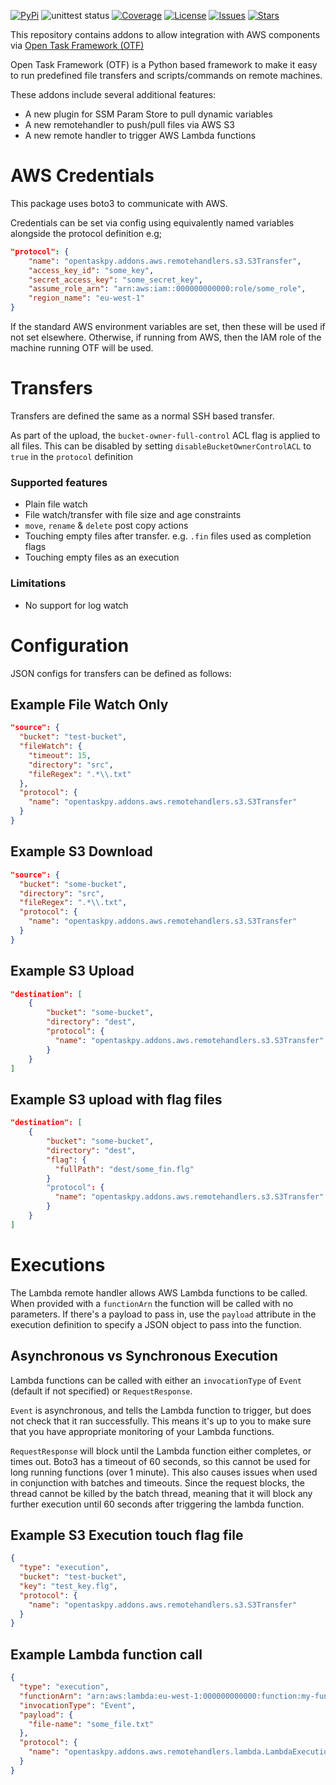 [![PyPi](https://img.shields.io/pypi/v/otf-addons-aws.svg)](https://pypi.org/project/otf-addons-aws/)
![unittest status](https://github.com/adammcdonagh/otf-addons-aws/actions/workflows/test.yml/badge.svg)
[![Coverage](https://img.shields.io/codecov/c/github/adammcdonagh/otf-addons-aws.svg)](https://codecov.io/gh/adammcdonagh/otf-addons-aws)
[![License](https://img.shields.io/github/license/adammcdonagh/otf-addons-aws.svg)](https://github.com/adammcdonagh/otf-addons-aws/blob/master/LICENSE)
[![Issues](https://img.shields.io/github/issues/adammcdonagh/otf-addons-aws.svg)](https://github.com/adammcdonagh/otf-addons-aws/issues)
[![Stars](https://img.shields.io/github/stars/adammcdonagh/otf-addons-aws.svg)](https://github.com/adammcdonagh/otf-addons-aws/stargazers)

This repository contains addons to allow integration with AWS components via [Open Task Framework (OTF)](https://github.com/adammcdonagh/open-task-framework)

Open Task Framework (OTF) is a Python based framework to make it easy to run predefined file transfers and scripts/commands on remote machines.

These addons include several additional features:

- A new plugin for SSM Param Store to pull dynamic variables
- A new remotehandler to push/pull files via AWS S3
- A new remote handler to trigger AWS Lambda functions

# AWS Credentials

This package uses boto3 to communicate with AWS.

Credentials can be set via config using equivalently named variables alongside the protocol definition e.g;

```json
"protocol": {
    "name": "opentaskpy.addons.aws.remotehandlers.s3.S3Transfer",
    "access_key_id": "some_key",
    "secret_access_key": "some_secret_key",
    "assume_role_arn": "arn:aws:iam::000000000000:role/some_role",
    "region_name": "eu-west-1"
}
```

If the standard AWS environment variables are set, then these will be used if not set elsewhere. Otherwise, if running from AWS, then the IAM role of the machine running OTF will be used.

# Transfers

Transfers are defined the same as a normal SSH based transfer.

As part of the upload, the `bucket-owner-full-control` ACL flag is applied to all files. This can be disabled by setting `disableBucketOwnerControlACL` to `true` in the `protocol` definition

### Supported features

- Plain file watch
- File watch/transfer with file size and age constraints
- `move`, `rename` & `delete` post copy actions
- Touching empty files after transfer. e.g. `.fin` files used as completion flags
- Touching empty files as an execution

### Limitations

- No support for log watch

# Configuration

JSON configs for transfers can be defined as follows:

## Example File Watch Only

```json
"source": {
  "bucket": "test-bucket",
  "fileWatch": {
    "timeout": 15,
    "directory": "src",
    "fileRegex": ".*\\.txt"
  },
  "protocol": {
    "name": "opentaskpy.addons.aws.remotehandlers.s3.S3Transfer"
  }
}
```

## Example S3 Download

```json
"source": {
  "bucket": "some-bucket",
  "directory": "src",
  "fileRegex": ".*\\.txt",
  "protocol": {
    "name": "opentaskpy.addons.aws.remotehandlers.s3.S3Transfer"
  }
}
```

## Example S3 Upload

```json
"destination": [
    {
        "bucket": "some-bucket",
        "directory": "dest",
        "protocol": {
          "name": "opentaskpy.addons.aws.remotehandlers.s3.S3Transfer"
        }
    }
]
```

## Example S3 upload with flag files

```json
"destination": [
    {
        "bucket": "some-bucket",
        "directory": "dest",
        "flag": {
          "fullPath": "dest/some_fin.flg"
        }
        "protocol": {
          "name": "opentaskpy.addons.aws.remotehandlers.s3.S3Transfer"
        }
    }
]
```

# Executions

The Lambda remote handler allows AWS Lambda functions to be called. When provided with a `functionArn` the function will be called with no parameters. If there's a payload to pass in, use the `payload` attribute in the execution definition to specify a JSON object to pass into the function.

## Asynchronous vs Synchronous Execution

Lambda functions can be called with either an `invocationType` of `Event` (default if not specified) or `RequestResponse`.

`Event` is asynchronous, and tells the Lambda function to trigger, but does not check that it ran successfully. This means it's up to you to make sure that you have appropriate monitoring of your Lambda functions.

`RequestResponse` will block until the Lambda function either completes, or times out. Boto3 has a timeout of 60 seconds, so this cannot be used for long running functions (over 1 minute). This also causes issues when used in conjunction with batches and timeouts. Since the request blocks, the thread cannot be killed by the batch thread, meaning that it will block any further execution until 60 seconds after triggering the lambda function.

## Example S3 Execution touch flag file

```json
{
  "type": "execution",
  "bucket": "test-bucket",
  "key": "test_key.flg",
  "protocol": {
    "name": "opentaskpy.addons.aws.remotehandlers.s3.S3Transfer"
  }
}
```

## Example Lambda function call

```json
{
  "type": "execution",
  "functionArn": "arn:aws:lambda:eu-west-1:000000000000:function:my-function",
  "invocationType": "Event",
  "payload": {
    "file-name": "some_file.txt"
  },
  "protocol": {
    "name": "opentaskpy.addons.aws.remotehandlers.lambda.LambdaExecution"
  }
}
```
